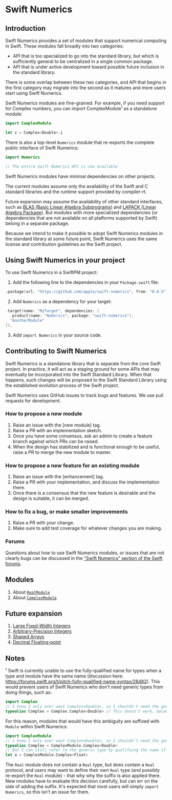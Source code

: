 # Swift Numerics
  
## Introduction

Swift Numerics provides a set of modules that support numerical computing in
Swift. These modules fall broadly into two categories:

- API that is too specialized to go into the standard library, but which is
  sufficiently general to be centralized in a single common package.
- API that is under active development toward possible future inclusion in the
  standard library.

There is some overlap between these two categories, and API that begins in the
first category may migrate into the second as it matures and more users start
using Swift Numerics.

Swift Numerics modules are fine-grained. For example, if you need support for
Complex numbers, you can import ComplexModule¹ as a standalone module:

```swift
import ComplexModule

let z = Complex<Double>.i
```

There is also a top-level `Numerics` module that re-exports the complete public
interface of Swift Numerics:

```swift
import Numerics

// The entire Swift Numerics API is now available
```

Swift Numerics modules have minimal dependencies on other projects.

The current modules assume only the availability of the Swift and C standard libraries and the runtime support provided by compiler-rt.

Future expansion may assume the availability of other standard interfaces, such
as [BLAS (Basic Linear Algebra
Subprograms)](https://en.wikipedia.org/wiki/Basic_Linear_Algebra_Subprograms)
and [LAPACK (Linear Algebra Package)](https://en.wikipedia.org/wiki/LAPACK). But
modules with more specialized dependencies (or dependencies that are not
available on all platforms supported by Swift) belong in a separate package.

Because we intend to make it possible to adopt Swift Numerics modules in the
standard library at some future point, Swift Numerics uses the same license and
contribution guidelines as the Swift project.

## Using Swift Numerics in your project

To use Swift Numerics in a SwiftPM project:

1. Add the following line to the
dependencies in your `Package.swift` file:

```swift
.package(url: "https://github.com/apple/swift-numerics", from: "0.0.5"),
```

2. Add `Numerics` as a dependency for your target:

```swift
.target(name: "MyTarget", dependencies: [
  .product(name: "Numerics", package: "swift-numerics"),
  "AnotherModule"
]),
```

3. Add `import Numerics` in your source code.

## Contributing to Swift Numerics

Swift Numerics is a standalone library that is separate from the core Swift
project. In practice, it will act as a staging ground for some APIs that may
eventually be incorporated into the Swift Standard Library. When that happens,
such changes will be proposed to the Swift Standard Library using the
established evolution process of the Swift project.

Swift Numerics uses GitHub issues to track bugs and features. We use pull
requests for development.

### How to propose a new module

1. Raise an issue with the [new module] tag.
2. Raise a PR with an implementation sketch.
3. Once you have some consensus, ask an admin to create a feature branch against
   which PRs can be raised.
4. When the design has stabilized and is functional enough to be useful, raise a
   PR to merge the new module to master.

### How to propose a new feature for an existing module

1. Raise an issue with the [enhancement] tag.
2. Raise a PR with your implementation, and discuss the implementation there.
3. Once there is a consensus that the new feature is desirable and the design is
   suitable, it can be merged.

### How to fix a bug, or make smaller improvements

1. Raise a PR with your change. 
2. Make sure to add test coverage for whatever changes you are making.

### Forums

Questions about how to use Swift Numerics modules, or issues that are not
clearly bugs can be discussed in the ["Swift Numerics" section of the Swift
forums](https://forums.swift.org/c/related-projects/swift-numerics).

## Modules

1. About [`RealModule`](Sources/RealModule/README.md)
2. About [`ComplexModule`](Sources/ComplexModule/README.md)

## Future expansion

1. [Large Fixed-Width Integers](https://github.com/apple/swift-numerics/issues/4)
2. [Arbitrary-Precision Integers](https://github.com/apple/swift-numerics/issues/5)
3. [Shaped Arrays](https://github.com/apple/swift-numerics/issues/6)
4. [Decimal Floating-point](https://github.com/apple/swift-numerics/issues/7)

## Notes

¹ Swift is currently unable to use the fully-qualified name for types when a
type and module have the same name (discussion here:
https://forums.swift.org/t/pitch-fully-qualified-name-syntax/28482). This would
prevent users of Swift Numerics who don't need generic types from doing things,
such as:

```swift
import Complex
// I know I only ever want Complex<Double>, so I shouldn't need the generic parameter.
typealias Complex = Complex.Complex<Double> // This doesn't work, because name lookup fails.
```

For this reason, modules that would have this ambiguity are suffixed with
`Module` within Swift Numerics:

```swift
import ComplexModule
// I know I only ever want Complex<Double>, so I shouldn't need the generic parameter.
typealias Complex = ComplexModule.Complex<Double>
// But I can still refer to the generic type by qualifying the name if I need it occasionally:
let a = ComplexModule.Complex<Float>
```

The `Real` module does not contain a `Real` type, but does contain a `Real`
protocol, and users may want to define their own `Real` type (and possibly
re-export the `Real` module) - that why why the suffix is also applied there.
New modules have to evaluate this decision carefully, but can err on the side of
adding the suffix. It's expected that most users will simply `import Numerics`,
so this isn't an issue for them.

